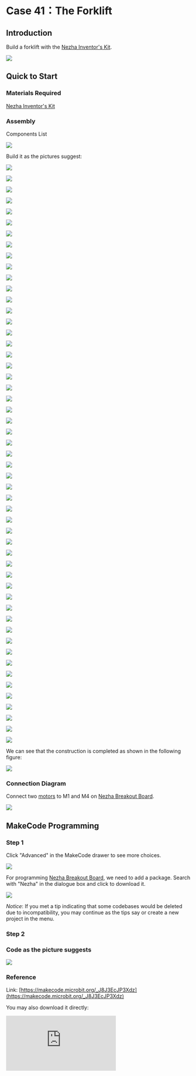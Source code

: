 # Case 41：The Forklift

## Introduction
Build a forklift with the [Nezha Inventor's Kit](https://www.elecfreaks.com/nezha-inventor-s-kit-for-micro-bit-without-micro-bit-board.html).

![](./images/41_1.png)

## Quick to Start


### Materials Required

[Nezha Inventor's Kit](https://www.elecfreaks.com/nezha-inventor-s-kit-for-micro-bit-without-micro-bit-board.html)

### Assembly

Components List

![](./images/neza-inventor-s-kit-case-41-02.png)

Build it as the pictures suggest:

![](./images/neza-inventor-s-kit-step-41-01.png)

![](./images/neza-inventor-s-kit-step-41-02.png)

![](./images/neza-inventor-s-kit-step-41-03.png)

![](./images/neza-inventor-s-kit-step-41-04.png)

![](./images/neza-inventor-s-kit-step-41-05.png)

![](./images/neza-inventor-s-kit-step-41-06.png)

![](./images/neza-inventor-s-kit-step-41-07.png)

![](./images/neza-inventor-s-kit-step-41-08.png)

![](./images/neza-inventor-s-kit-step-41-09.png)

![](./images/neza-inventor-s-kit-step-41-10.png)

![](./images/neza-inventor-s-kit-step-41-11.png)

![](./images/neza-inventor-s-kit-step-41-12.png)

![](./images/neza-inventor-s-kit-step-41-13.png)

![](./images/neza-inventor-s-kit-step-41-14.png)

![](./images/neza-inventor-s-kit-step-41-15.png)

![](./images/neza-inventor-s-kit-step-41-16.png)

![](./images/neza-inventor-s-kit-step-41-17.png)

![](./images/neza-inventor-s-kit-step-41-18.png)

![](./images/neza-inventor-s-kit-step-41-19.png)

![](./images/neza-inventor-s-kit-step-41-20.png)

![](./images/neza-inventor-s-kit-step-41-21.png)

![](./images/neza-inventor-s-kit-step-41-22.png)

![](./images/neza-inventor-s-kit-step-41-23.png)

![](./images/neza-inventor-s-kit-step-41-24.png)

![](./images/neza-inventor-s-kit-step-41-25.png)

![](./images/neza-inventor-s-kit-step-41-26.png)

![](./images/neza-inventor-s-kit-step-41-27.png)

![](./images/neza-inventor-s-kit-step-41-28.png)

![](./images/neza-inventor-s-kit-step-41-29.png)

![](./images/neza-inventor-s-kit-step-41-30.png)

![](./images/neza-inventor-s-kit-step-41-31.png)

![](./images/neza-inventor-s-kit-step-41-32.png)

![](./images/neza-inventor-s-kit-step-41-33.png)

![](./images/neza-inventor-s-kit-step-41-34.png)

![](./images/neza-inventor-s-kit-step-41-35.png)

![](./images/neza-inventor-s-kit-step-41-36.png)

![](./images/neza-inventor-s-kit-step-41-37.png)

![](./images/neza-inventor-s-kit-step-41-38.png)

![](./images/neza-inventor-s-kit-step-41-39.png)

![](./images/neza-inventor-s-kit-step-41-40.png)

![](./images/neza-inventor-s-kit-step-41-41.png)

![](./images/neza-inventor-s-kit-step-41-42.png)

![](./images/neza-inventor-s-kit-step-41-43.png)

![](./images/neza-inventor-s-kit-step-41-44.png)

![](./images/neza-inventor-s-kit-step-41-45.png)

![](./images/neza-inventor-s-kit-step-41-46.png)

![](./images/neza-inventor-s-kit-step-41-47.png)

![](./images/neza-inventor-s-kit-step-41-48.png)

![](./images/neza-inventor-s-kit-step-41-49.png)

![](./images/neza-inventor-s-kit-step-41-50.png)

![](./images/neza-inventor-s-kit-step-41-51.png)

![](./images/neza-inventor-s-kit-step-41-52.png)

![](./images/neza-inventor-s-kit-step-41-53.png)

We can see that the construction is completed as shown in the following figure:

![](./images/neza-inventor-s-kit-case-41-01.png)

### Connection Diagram

Connect  two [motors](https://shop.elecfreaks.com/products/elecfreaks-high-speed-building-blocks-motor?_pos=4&_sid=a2da3fff8&_ss=r) to M1 and M4 on [Nezha Breakout Board](https://shop.elecfreaks.com/products/elecfreaks-nezha-breakout-board?_pos=1&_sid=00432325a&_ss=rl).

![](./images/neza-inventor-s-kit-case-41-03.png)

## MakeCode Programming

### Step 1

Click "Advanced" in the MakeCode drawer to see more choices.

![](./images/neza-inventor-s-kit-case-37-04.png)

For programming [Nezha Breakout Board](https://shop.elecfreaks.com/products/elecfreaks-nezha-breakout-board?_pos=1&_sid=00432325a&_ss=rl), we need to add a package. Search with "Nezha" in the dialogue box and click to download it.

![](./images/neza-inventor-s-kit-case-37-06.png)

*Notice*: If you met a tip indicating that some codebases would be deleted due to incompatibility, you may continue as the tips say or create a new project in the menu.

### Step 2

### Code as the picture suggests


![](./images/neza-inventor-s-kit-case-41-07.png)

### Reference
Link: [https://makecode.microbit.org/_J8J3EcJP3Xdz](https://makecode.microbit.org/_J8J3EcJP3Xdz)

You may also download it directly:

<div
    style={{
        position: 'relative',
        paddingBottom: '60%',
        overflow: 'hidden',
    }}
>
    <iframe
        src="https://makecode.microbit.org/_J8J3EcJP3Xdz"
        frameborder="0"
        sandbox="allow-popups allow-forms allow-scripts allow-same-origin"
        style={{
            position: 'absolute',
            width: '100%',
            height: '100%',
        }}
    />
</div>
---

### Result

Press button A, the forklift drives forward for 2 seconds, and lifts the fork, then continues driving forward for 2 seconds, then puts down the fork, finally reverses a certain distance and stops.

![](./images/41_41.gif)

